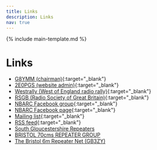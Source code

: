 ```yaml
---
title: Links
description: Links
nav: true
---
```


{% include main-template.md %}

# Links

* [G8YMM (chairman)](https://www.qrz.com/db/G8YMM){:target="_blank"}
* [2E0PGS (website admin)](http://www.m3pgs.co.uk/){:target="_blank"}
* [Westrally (West of England radio rally)](http://www.westrally.org.uk/){:target="_blank"}
* [RSGB (Radio Society of Great Britain)](https://rsgb.org/){:target="_blank"}
* [NBARC Facebook group](https://www.facebook.com/groups/NBARC/){:target="_blank"}
* [NBARC Facebook page​](https://www.facebook.com/pages/North-Bristol-Amateur-Radio-Club-NBARC/159859407455429){:target="_blank"}
* [Mailing list](https://groups.google.com/forum/?nomobile=true#!forum/mx0nbc/join){:target="_blank"}
* [RSS feed](https://groups.google.com/forum/feed/mx0nbc/msgs/rss.xml?num=15){:target="_blank"}
* [South Gloucestershire Repeaters](http://sgrepeaters.co.uk/)
* [BRISTOL 70cms REPEATER GROUP](https://gb7bs.com/)
* [The Bristol 6m Repeater Net (GB3ZY)](http://www.radisol.com/bristol-repeater-net-GB3ZY/)